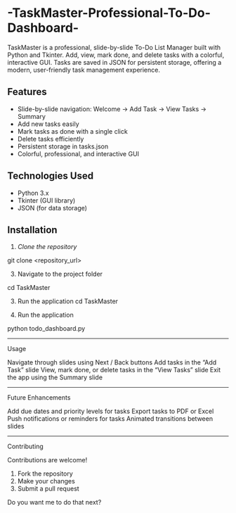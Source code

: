 # -TaskMaster-Professional-To-Do-Dashboard-
TaskMaster is a professional, slide-by-slide To-Do List Manager built with Python and Tkinter. Add, view, mark done, and delete tasks with a colorful, interactive GUI. Tasks are saved in JSON for persistent storage, offering a modern, user-friendly task management experience.

## Features
- Slide-by-slide navigation: Welcome → Add Task → View Tasks → Summary  
- Add new tasks easily  
- Mark tasks as done with a single click  
- Delete tasks efficiently  
- Persistent storage in tasks.json  
- Colorful, professional, and interactive GUI  

## Technologies Used
- Python 3.x  
- Tkinter (GUI library)  
- JSON (for data storage)  


## Installation

1. *Clone the repository*
   
git clone <repository_url>

3. Navigate to the project folder

cd TaskMaster

3. Run the application
cd TaskMaster

3. Run the application



python todo_dashboard.py


---

Usage

Navigate through slides using Next / Back buttons
Add tasks in the “Add Task” slide
View, mark done, or delete tasks in the “View Tasks” slide
Exit the app using the Summary slide



---

Future Enhancements

Add due dates and priority levels for tasks
Export tasks to PDF or Excel
Push notifications or reminders for tasks
Animated transitions between slides



---

Contributing

Contributions are welcome!
1. Fork the repository
2. Make your changes
3. Submit a pull request






Do you want me to do that next?
